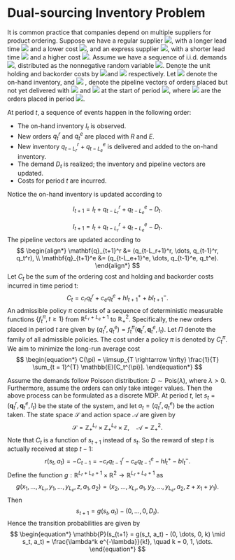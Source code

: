 # Dual-sourcing Inventory Problem

It is common practice that companies depend on multiple suppliers for product ordering. 
Suppose we have a regular supplier <img src="https://latex.codecogs.com/gif.latex?R" />, with a longer lead time <img src="https://latex.codecogs.com/gif.latex?L_r" /> and a lower cost <img src="https://latex.codecogs.com/gif.latex?c_r" />, and an express supplier <img src="https://latex.codecogs.com/gif.latex?E" />, with a shorter lead time <img src="https://latex.codecogs.com/gif.latex?L_e" /> and a higher cost <img src="https://latex.codecogs.com/gif.latex?c_e" />. Assume we have a sequence of i.i.d. demands <img src="https://latex.codecogs.com/gif.latex?\{D_t, t \ge 1\}" />, distributed as the nonnegative random variable <img src="https://latex.codecogs.com/gif.latex?D" />. Denote the unit holding and backorder costs by <img src="https://latex.codecogs.com/gif.latex?h" />and <img src="https://latex.codecogs.com/gif.latex?b" /> respectively. Let <img src="https://latex.codecogs.com/gif.latex?I_t" /> denote the on-hand inventory, and <img src="https://latex.codecogs.com/gif.latex?\mathbf{q}_t^r =\{q_{t-i}^r,i\in[L_r]\}, \mathbf{q}_t^e =\{q_{t-i}^e,i\in[L_e]\} " /> , denote the pipeline vectors of orders placed but not yet delivered with <img src="https://latex.codecogs.com/gif.latex?R" /> and <img src="https://latex.codecogs.com/gif.latex?E" /> at the start of period <img src="https://latex.codecogs.com/gif.latex?t" />, where <img src="https://latex.codecogs.com/gif.latex?q_{t-i}^r, q_{t-i}^e" /> are the orders placed in period <img src="https://latex.codecogs.com/gif.latex?t-i" />.

At period $t$, a sequence of events happen in the following order:

- The on-hand inventory $I_t$ is observed.
- New orders $q_t^r$ and $q_t^e$ are placed with $R$ and $E$.
-  New inventory $q_{t-L_r}^r + q_{t-L_e}^e$ is delivered and added to the on-hand inventory.
- The demand $D_t$ is realized; the inventory and pipeline vectors are updated.
-  Costs for period $t$ are incurred.

Notice the on-hand inventory is updated according to 

```math
 I_{t+1} = I_t + q_{t-L_r}^r + q_{t-L_e}^e - D_t.
```


$$
\begin{equation*}
    I_{t+1} = I_t + q_{t-L_r}^r + q_{t-L_e}^e - D_t.
\end{equation*}
$$
The pipeline vectors are updated according to
$$
\begin{align*}
    \mathbf{q}_{t+1}^r &= (q_{t-L_r+1}^r, \dots, q_{t-1}^r, q_t^r), \\
    \mathbf{q}_{t+1}^e &= (q_{t-L_e+1}^e, \dots, q_{t-1}^e, q_t^e).
\end{align*}
$$
Let $C_t$ be the sum of the ordering cost and holding and backorder costs incurred in time period t:
$$
\begin{equation*}
    C_{t} = c_r q_t^r + c_e q_t^e + h I_{t+1}^+ + b I_{t+1}^-.
\end{equation*}
$$
An admissible policy $\pi$ consists of a sequence of deterministic measurable functions $\{f_t^{\pi}, t\geq 1\}$ from $\mathbb{R}^{L_r + L_e + 1}$ to $\mathbb{R}^2_+$. Specifically, the new orders placed in period $t$ are given by $(q_t^r, q_t^e) = f_t^{\pi} (\mathbf{q}_t^r, \mathbf{q}_t^e, I_t)$. Let $\Pi$ denote the family of all admissible policies. The cost under a policy $\pi$ is denoted by $C_t^{\pi}$. We aim to minimize the long-run average cost
$$
\begin{equation*}
    C(\pi) = \limsup_{T \rightarrow \infty} \frac{1}{T} \sum_{t = 1}^{T} \mathbb{E}[C_t^{\pi}].
\end{equation*}
$$


Assume the demands follow Poisson distribution: $D \sim \mathrm{Pois}(\lambda)$, where $\lambda > 0$. Furthermore, assume the orders can only take integer values. Then the above process can be formulated as a discrete MDP. At period $t$, let $s_t = (\mathbf{q}_t^r, \mathbf{q}_t^e, I_t)$ be the state of the system, and let $a_t = (q_t^r, q_t^e)$ be the action taken. The state space $\mathcal{S}$ and action space $\mathcal{A}$ are given by
$$
\begin{equation*}
    \mathcal{S} = \mathbb{Z}_+^{L_r} \times \mathbb{Z}_+^{L_e} \times \mathbb{Z}, \quad \mathcal{A} = \mathbb{Z}_+^2.
\end{equation*}
$$
Note that $C_t$ is a function of $s_{t+1}$ instead of $s_t$. So the reward of step $t$ is actually received at step $t-1$:
$$
\begin{equation*}
    r(s_t, a_t) = - C_{t-1} = -c_r q_{t-1}^r - c_e q_{t-1}^e - h I_t^+ - b I_t^-.
\end{equation*}
$$
Define the function $g: \mathbb{R}^{L_r + L_e + 1} \times \mathbb{R}^{2} \rightarrow \mathbb{R}^{L_r + L_e + 1}$ as
$$
\begin{equation*}
    g(x_1, \dots, x_{L_r}, y_1, \dots, y_{L_e}, z, a_1, a_2) = (x_2, \dots, x_{L_r}, a_1, y_2, \dots, y_{L_e}, a_2, z + x_1 + y_1).
\end{equation*}
$$
Then
$$
\begin{equation*}
    s_{t+1} = g(s_t, a_t) - (0, \dots, 0, D_t).
\end{equation*}
$$
Hence the transition probabilities are given by
$$
\begin{equation*}
    \mathbb{P}(s_{t+1} = g(s_t, a_t) - (0, \dots, 0, k) \mid s_t, a_t) = \frac{\lambda^k e^{-\lambda}}{k!}, \quad k = 0, 1, \dots.
\end{equation*}
$$

